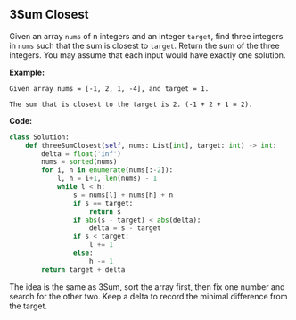 ## 3Sum Closest
Given an array `nums` of n integers and an integer `target`, find three integers in `nums` such that the sum is closest to `target`. Return the sum of the three integers. You may assume that each input would have exactly one solution.

**Example:**

```
Given array nums = [-1, 2, 1, -4], and target = 1.

The sum that is closest to the target is 2. (-1 + 2 + 1 = 2).
```
**Code:**

```python
class Solution:
    def threeSumClosest(self, nums: List[int], target: int) -> int:
        delta = float('inf')
        nums = sorted(nums)
        for i, n in enumerate(nums[:-2]):
            l, h = i+1, len(nums) - 1
            while l < h:
                s = nums[l] + nums[h] + n
                if s == target:
                    return s
                if abs(s - target) < abs(delta):
                    delta = s - target
                if s < target:
                    l += 1
                else:
                    h -= 1
        return target + delta
```
The idea is the same as 3Sum, sort the array first, then fix one number and search for the other two. Keep a delta to record the minimal difference from the target.